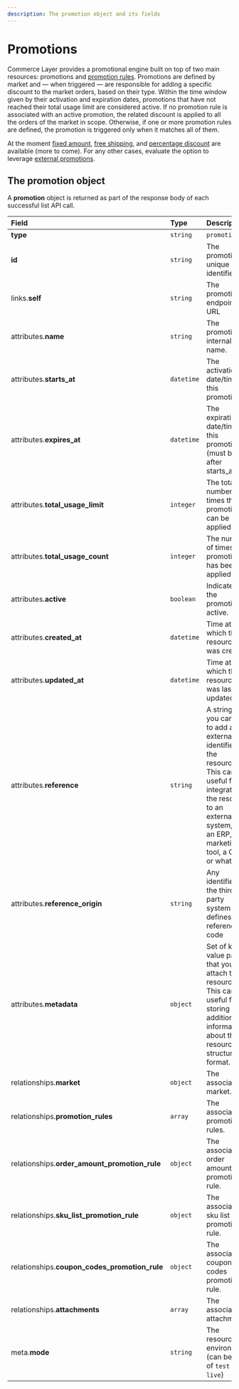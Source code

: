 ```yaml
---
description: The promotion object and its fields
---
```


# Promotions

Commerce Layer provides a promotional engine built on top of two main resources: promotions and [promotion rules](https://docs.commercelayer.io/api/resources/promotion_rules). Promotions are defined by market and — when triggered — are responsible for adding a specific discount to the market orders, based on their type. Within the time window given by their activation and expiration dates, promotions that have not reached their total usage limit are considered active. If no promotion rule is associated with an active promotion, the related discount is applied to all the orders of the market in scope. Otherwise, if one or more promotion rules are defined, the promotion is triggered only when it matches all of them.

At the moment [fixed amount](https://docs.commercelayer.io/api/resources/fixed_amount_promotions), [free shipping](https://docs.commercelayer.io/api/resources/free_shipping_promotions), and [percentage discount](https://docs.commercelayer.io/api/resources/percentage_discount_promotions) are available \(more to come\). For any other cases, evaluate the option to leverage [external promotions](https://docs.commercelayer.io/api/resources/external_promotions).

## The promotion object

A **promotion** object is returned as part of the response body of each successful list API call.

| Field | Type | Description |
| :--- | :--- | :--- |
| **type** | `string` | `promotions` |
| **id** | `string` | The promotion unique identifier |
| links.**self** | `string` | The promotion endpoint URL |
| attributes.**name** | `string` | The promotion's internal name. |
| attributes.**starts\_at** | `datetime` | The activation date/time of this promotion. |
| attributes.**expires\_at** | `datetime` | The expiration date/time of this promotion \(must be after starts\_at\). |
| attributes.**total\_usage\_limit** | `integer` | The total number of times this promotion can be applied. |
| attributes.**total\_usage\_count** | `integer` | The number of times this promotion has been applied. |
| attributes.**active** | `boolean` | Indicates if the promotion is active. |
| attributes.**created\_at** | `datetime` | Time at which the resource was created. |
| attributes.**updated\_at** | `datetime` | Time at which the resource was last updated. |
| attributes.**reference** | `string` | A string that you can use to add any external identifier to the resource. This can be useful for integrating the resource to an external system, like an ERP, a marketing tool, a CRM, or whatever. |
| attributes.**reference\_origin** | `string` | Any identifier of the third party system that defines the reference code |
| attributes.**metadata** | `object` | Set of key-value pairs that you can attach to the resource. This can be useful for storing additional information about the resource in a structured format. |
| relationships.**market** | `object` | The associated market. |
| relationships.**promotion\_rules** | `array` | The associated promotion rules. |
| relationships.**order\_amount\_promotion\_rule** | `object` | The associated order amount promotion rule. |
| relationships.**sku\_list\_promotion\_rule** | `object` | The associated sku list promotion rule. |
| relationships.**coupon\_codes\_promotion\_rule** | `object` | The associated coupon codes promotion rule. |
| relationships.**attachments** | `array` | The associated attachments. |
| meta.**mode** | `string` | The resource environment \(can be one of `test` or `live`\) |

